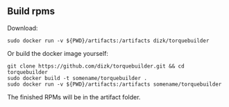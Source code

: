 Build rpms
------------------------------------------
Download:

	sudo docker run -v ${PWD}/artifacts:/artifacts dizk/torquebuilder


Or build the docker image yourself:

	git clone https://github.com/dizk/torquebuilder.git && cd torquebuilder
	sudo docker build -t somename/torquebuilder .
	sudo docker run -v ${PWD}/artifacts:/artifacts somename/torquebuilder

The finished RPMs will be in the artifact folder.